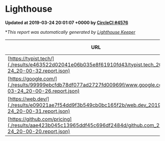 
# Lighthouse

**Updated at 2019-03-24 20:01:07 +0000 by [CircleCI #4576](https://circleci.com/gh/ItinerisLtd/lighthouse-keeper-example/4576)**

**This report was automatically generated by [Lighthouse Keeper](https://github.com/itinerisltd/lighthouse-keeper)*

| URL | Performance | Accessibility | Best Practices | SEO | PWA | Updated At |
| --- | --- | --- | --- | --- | --- | --- |
| [https://typist.tech/](./results/e463522d02041e06b035e8f61910fd43/typist.tech_2019-03-24_20-00-32.report.json) | 1 |  |  |  |  | 2019-03-24T20:00:32.199Z |
| [https://google.com/](./results/99999ebcfdb78df077ad2727fd00969f/www.google.com_2019-03-24_20-00-26.report.json) | 0.94 | 0.71 | 0.93 | 0.82 | 0.58 | 2019-03-24T20:00:26.168Z |
| [https://web.dev/](./results/e09021ae7f54dd9f3b549cb0bc165f2b/web.dev_2019-03-24_20-00-31.report.json) | 0.95 | 0.93 | 1 | 0.96 | 1 | 2019-03-24T20:00:31.855Z |
| [https://github.com/pricing](./results/aae423b045c13965ddf45c696df2484d/github.com_2019-03-24_20-00-20.report.json) | 0.87 | 0.89 | 0.93 | 0.9 | 0.58 | 2019-03-24T20:00:20.230Z |
